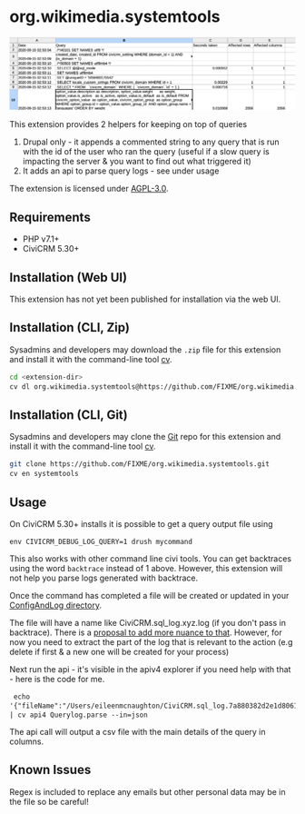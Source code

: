 # org.wikimedia.systemtools

![Screenshot](images/screenshot.png)

This extension provides 2 helpers for keeping on top of queries
1) Drupal only - it appends a commented string to any query that is run with the id of the user who ran the query
  (useful if a slow query is impacting the server & you want to find out what triggered it)
2) It adds an api to parse query logs - see under usage

The extension is licensed under [AGPL-3.0](LICENSE.txt).

## Requirements

* PHP v7.1+
* CiviCRM 5.30+

## Installation (Web UI)

This extension has not yet been published for installation via the web UI.

## Installation (CLI, Zip)

Sysadmins and developers may download the `.zip` file for this extension and
install it with the command-line tool [cv](https://github.com/civicrm/cv).

```bash
cd <extension-dir>
cv dl org.wikimedia.systemtools@https://github.com/FIXME/org.wikimedia.systemtools/archive/master.zip
```

## Installation (CLI, Git)

Sysadmins and developers may clone the [Git](https://en.wikipedia.org/wiki/Git) repo for this extension and
install it with the command-line tool [cv](https://github.com/civicrm/cv).

```bash
git clone https://github.com/FIXME/org.wikimedia.systemtools.git
cv en systemtools
```

## Usage
On CiviCRM 5.30+ installs it is possible to get a query output file using
```
env CIVICRM_DEBUG_LOG_QUERY=1 drush mycommand
```

This also works with other command line civi tools. You can get backtraces using the word
`backtrace` instead of 1 above. However, this extension will not help you parse logs generated
with backtrace.

Once the command has completed a file will be created or updated in your [ConfigAndLog
directory](https://docs.civicrm.org/dev/en/latest/tools/debugging/#viewing-log-files).

The file will have a name like CiviCRM.sql_log.xyz.log (if you don't pass in backtrace).
There is a [proposal to add more nuance to that](https://lab.civicrm.org/dev/core/-/issues/2032).
However, for now you need to extract the part of the log that is relevant to the action (e.g delete
if first & a new one will be created for your process)


Next run the api - it's visible in the apiv4 explorer if you need help with that - here
is the code for me.

```
 echo '{"fileName":"/Users/eileenmcnaughton/CiviCRM.sql_log.7a880382d2e1d80611365ce1.log"}' | cv api4 Querylog.parse --in=json
 ```

The api call will output a csv file with the main details of the query in columns.


## Known Issues
Regex is included to replace any emails but other personal data may be in the file so
be careful!


